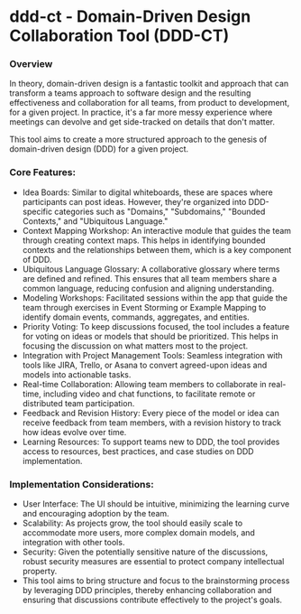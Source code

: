 # ddd-ct - Domain-Driven Design Collaboration Tool (DDD-CT)

### Overview 
In theory, domain-driven design is a fantastic toolkit and approach that can transform a teams approach to software design and the resulting effectiveness and collaboration for all teams, from product to development, for a given project. In practice, it's a far more messy experience where meetings can devolve and get side-tracked on details that don't matter.

This tool aims to create a more structured approach to the genesis of domain-driven design (DDD) for a given project.

### Core Features:

* Idea Boards: Similar to digital whiteboards, these are spaces where participants can post ideas. However, they're organized into DDD-specific categories such as "Domains," "Subdomains," "Bounded Contexts," and "Ubiquitous Language."
* Context Mapping Workshop: An interactive module that guides the team through creating context maps. This helps in identifying bounded contexts and the relationships between them, which is a key component of DDD.
* Ubiquitous Language Glossary: A collaborative glossary where terms are defined and refined. This ensures that all team members share a common language, reducing confusion and aligning understanding.
* Modeling Workshops: Facilitated sessions within the app that guide the team through exercises in Event Storming or Example Mapping to identify domain events, commands, aggregates, and entities.
* Priority Voting: To keep discussions focused, the tool includes a feature for voting on ideas or models that should be prioritized. This helps in focusing the discussion on what matters most to the project.
* Integration with Project Management Tools: Seamless integration with tools like JIRA, Trello, or Asana to convert agreed-upon ideas and models into actionable tasks.
* Real-time Collaboration: Allowing team members to collaborate in real-time, including video and chat functions, to facilitate remote or distributed team participation.
* Feedback and Revision History: Every piece of the model or idea can receive feedback from team members, with a revision history to track how ideas evolve over time.
* Learning Resources: To support teams new to DDD, the tool provides access to resources, best practices, and case studies on DDD implementation.

### Implementation Considerations:

* User Interface: The UI should be intuitive, minimizing the learning curve and encouraging adoption by the team.
* Scalability: As projects grow, the tool should easily scale to accommodate more users, more complex domain models, and integration with other tools.
* Security: Given the potentially sensitive nature of the discussions, robust security measures are essential to protect company intellectual property.
* This tool aims to bring structure and focus to the brainstorming process by leveraging DDD principles, thereby enhancing collaboration and ensuring that discussions contribute effectively to the project's goals.